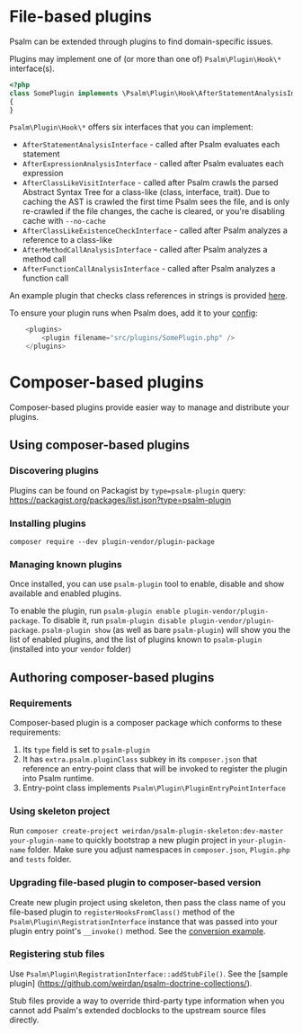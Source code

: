 # File-based plugins

Psalm can be extended through plugins to find domain-specific issues.

Plugins may implement one of (or more than one of) `Psalm\Plugin\Hook\*` interface(s).

```php
<?php
class SomePlugin implements \Psalm\Plugin\Hook\AfterStatementAnalysisInterface
{
}
```

`Psalm\Plugin\Hook\*` offers six interfaces that you can implement:

 - `AfterStatementAnalysisInterface` - called after Psalm evaluates each statement
 - `AfterExpressionAnalysisInterface` - called after Psalm evaluates each expression
 - `AfterClassLikeVisitInterface` - called after Psalm crawls the parsed Abstract Syntax Tree for a class-like (class, interface, trait). Due to caching the AST is crawled the first time Psalm sees the file, and is only re-crawled if the file changes, the cache is cleared, or you're disabling cache with `--no-cache`
 - `AfterClassLikeExistenceCheckInterface` - called after Psalm analyzes a reference to a class-like
 - `AfterMethodCallAnalysisInterface` - called after Psalm analyzes a method call
 - `AfterFunctionCallAnalysisInterface` - called after Psalm analyzes a function call

An example plugin that checks class references in strings is provided [here](https://github.com/vimeo/psalm/blob/master/examples/plugins/StringChecker.php).

To ensure your plugin runs when Psalm does, add it to your [config](Configuration):
```php
    <plugins>
        <plugin filename="src/plugins/SomePlugin.php" />
    </plugins>
```

# Composer-based plugins

Composer-based plugins provide easier way to manage and distribute your plugins.

## Using composer-based plugins
### Discovering plugins

Plugins can be found on Packagist by `type=psalm-plugin` query: https://packagist.org/packages/list.json?type=psalm-plugin

### Installing plugins

`composer require --dev plugin-vendor/plugin-package`

### Managing known plugins

Once installed, you can use `psalm-plugin` tool to enable, disable and show available and enabled plugins.

To enable the plugin, run `psalm-plugin enable plugin-vendor/plugin-package`. To disable it, run `psalm-plugin disable plugin-vendor/plugin-package`. `psalm-plugin show` (as well as bare `psalm-plugin`) will show you the list of enabled plugins, and the list of plugins known to `psalm-plugin` (installed into your `vendor` folder)

## Authoring composer-based plugins

### Requirements

Composer-based plugin is a composer package which conforms to these requirements:

1. Its `type` field is set to `psalm-plugin`
2. It has `extra.psalm.pluginClass` subkey in its `composer.json` that reference an entry-point class that will be invoked to register the plugin into Psalm runtime.
3. Entry-point class implements `Psalm\Plugin\PluginEntryPointInterface`

### Using skeleton project

Run `composer create-project weirdan/psalm-plugin-skeleton:dev-master your-plugin-name` to quickly bootstrap a new plugin project in `your-plugin-name` folder. Make sure you adjust namespaces in `composer.json`, `Plugin.php` and `tests` folder.

### Upgrading file-based plugin to composer-based version

Create new plugin project using skeleton, then pass the class name of you file-based plugin to `registerHooksFromClass()` method of the `Psalm\Plugin\RegistrationInterface` instance that was passed into your plugin entry point's `__invoke()` method. See the [conversion example](https://github.com/vimeo/psalm/examples/plugins/composer-based/echo-checker/).

### Registering stub files

Use `Psalm\Plugin\RegistrationInterface::addStubFile()`. See the [sample plugin] (https://github.com/weirdan/psalm-doctrine-collections/).

Stub files provide a way to override third-party type information when you cannot add Psalm's extended docblocks to the upstream source files directly.
